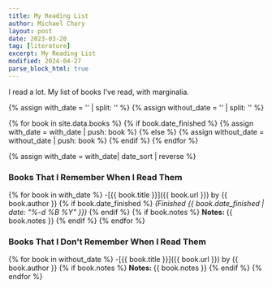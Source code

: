```yaml
---
title: My Reading List
author: Michael Chary
layout: post
date: 2023-03-20
tag: [literature]
excerpt: My Reading List
modified: 2024-04-27
parse_block_html: true
---
```


I read a lot.
My list of books I've read, with marginalia.

{% assign with_date = '' | split: '' %}
{% assign without_date = '' | split: '' %}

{% for book in site.data.books %}
{% if book.date_finished %}
{% assign with_date = with_date | push: book %}
{% else %}
{% assign without_date = without_date | push: book %}
{% endif %}
{% endfor %}

{% assign with_date = with_date| date_sort | reverse %}

### Books That I Remember When I Read Them

{% for book in with_date %} -[{{ book.title }}]({{ book.url }}) by {{ book.author }} {% if book.date_finished %} _(Finished {{ book.date_finished | date: "%-d %B %Y" }})_ {% endif %}
{% if book.notes %}
<b>Notes: </b>{{ book.notes }}
{% endif %}
{% endfor %}

### Books That I Don't Remember When I Read Them

{% for book in without_date %} -[{{ book.title }}]({{ book.url }}) by {{ book.author }}
{% if book.notes %}
<b>Notes: </b>{{ book.notes }}
{% endif %}
{% endfor %}

